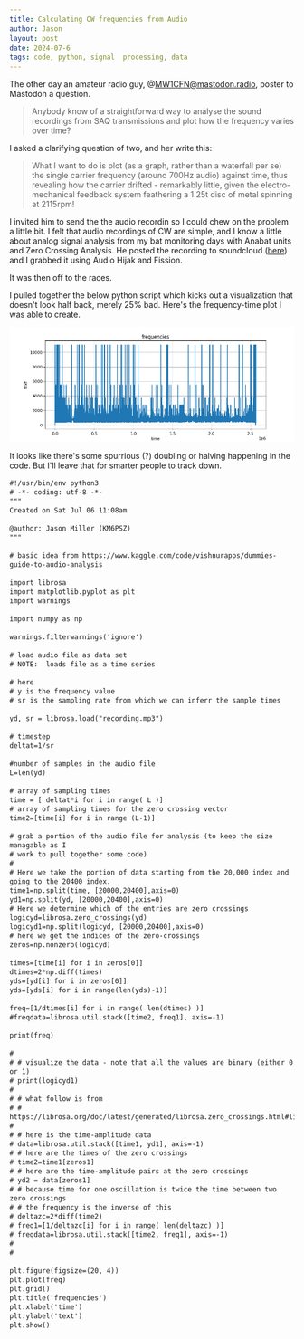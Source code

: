 ```yaml
---
title: Calculating CW frequencies from Audio
author: Jason
layout: post
date: 2024-07-6
tags: code, python, signal  processing, data
---
```


The other day an amateur radio guy, @MW1CFN@mastodon.radio, poster to Mastodon a question.

> Anybody know of a straightforward way to analyse the sound recordings from SAQ transmissions and plot how the frequency varies over time?

I asked a clarifying question of two, and her write this:

> What I want to do is plot (as a graph, rather than a waterfall per se) the single carrier frequency (around 700Hz audio) against time, thus revealing how the carrier drifted - remarkably little, given the electro-mechanical feedback system feathering a 1.25t disc of metal spinning at 2115rpm!

I invited him to send the the audio recordin so I could chew on the problem a little bit.  I felt that audio recordings of CW are simple, and I know a little about analog signal analysis from my bat monitoring days with Anabat units and Zero Crossing Analysis.  He posted the recording to soundcloud ([here](https://soundcloud.com/user-722868764/cut-sdruno-20240630-082507-17200hz?utm_source=clipboard&utm_medium=text&utm_campaign=social_sharing&si=d243499349824625871adbbd43988b6e)) and I grabbed it using Audio Hijak and Fission.

It was then off to the races.

I pulled together the below python script which kicks out a visualization that doesn't look half back, merely 25% bad.  Here's the frequency-time plot I was able to create.

![image](/assets/images/Figure1-final.png)

It looks like there's some spurrious (?) doubling or halving happening in the code.   But I'll leave that for smarter people to track down.

```
#!/usr/bin/env python3
# -*- coding: utf-8 -*-
"""
Created on Sat Jul 06 11:08am

@author: Jason Miller (KM6PSZ)
"""

# basic idea from https://www.kaggle.com/code/vishnurapps/dummies-guide-to-audio-analysis

import librosa
import matplotlib.pyplot as plt
import warnings

import numpy as np

warnings.filterwarnings('ignore')

# load audio file as data set
# NOTE:  loads file as a time series

# here
# y is the frequency value
# sr is the sampling rate from which we can inferr the sample times

yd, sr = librosa.load("recording.mp3")

# timestep
deltat=1/sr

#number of samples in the audio file
L=len(yd)

# array of sampling times
time = [ deltat*i for i in range( L )]
# array of sampling times for the zero crossing vector
time2=[time[i] for i in range (L-1)]

# grab a portion of the audio file for analysis (to keep the size managable as I
# work to pull together some code)
#
# Here we take the portion of data starting from the 20,000 index and going to the 20400 index.
time1=np.split(time, [20000,20400],axis=0)
yd1=np.split(yd, [20000,20400],axis=0)
# Here we determine which of the entries are zero crossings
logicyd=librosa.zero_crossings(yd)
logicyd1=np.split(logicyd, [20000,20400],axis=0)
# here we get the indices of the zero-crossings
zeros=np.nonzero(logicyd)

times=[time[i] for i in zeros[0]]
dtimes=2*np.diff(times)
yds=[yd[i] for i in zeros[0]]
yds=[yds[i] for i in range(len(yds)-1)]

freq=[1/dtimes[i] for i in range( len(dtimes) )]
#freqdata=librosa.util.stack([time2, freq1], axis=-1)

print(freq)

# 
# # visualize the data - note that all the values are binary (either 0 or 1)
# print(logicyd1)
# 
# # what follow is from
# # https://librosa.org/doc/latest/generated/librosa.zero_crossings.html#librosa.zero_crossings
# 
# # here is the time-amplitude data
# data=librosa.util.stack([time1, yd1], axis=-1)
# # here are the times of the zero crossings
# time2=time1[zeros1]
# # here are the time-amplitude pairs at the zero crossings
# yd2 = data[zeros1]
# # because time for one oscillation is twice the time between two zero crossings
# # the frequency is the inverse of this
# deltazc=2*diff(time2)
# freq1=[1/deltazc[i] for i in range( len(deltazc) )]
# freqdata=librosa.util.stack([time2, freq1], axis=-1)
# 
# 

plt.figure(figsize=(20, 4))
plt.plot(freq)
plt.grid()
plt.title('frequencies')
plt.xlabel('time')
plt.ylabel('text')
plt.show()
```


<!--
SYNTAX FOR IMAGES
* use services to create JPG and to create thumbnail that is 720px wide

[![ALT-TEXT](/assets/images/filename-thumbnail.jpg)](/assets/images/filename.jpg)
-->

<!--
SYNTAX FOR VIDEO
* convert MOV to mp4 using VLC

<video width="480" height="320" controls="controls">
  <source src="/assets/media/filename.m4v" type="video/mp4">
</video>
-->
